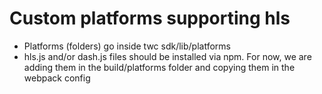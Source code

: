 # Custom platforms supporting hls

- Platforms (folders) go inside twc sdk/lib/platforms
- hls.js and/or dash.js files should be installed via npm. For now, we are adding them in the build/platforms folder and copying them in the webpack config
